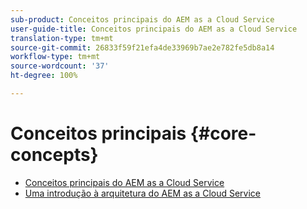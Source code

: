 ```yaml
---
sub-product: Conceitos principais do AEM as a Cloud Service
user-guide-title: Conceitos principais do AEM as a Cloud Service
translation-type: tm+mt
source-git-commit: 26833f59f21efa4de33969b7ae2e782fe5db8a14
workflow-type: tm+mt
source-wordcount: '37'
ht-degree: 100%

---
```



# Conceitos principais {#core-concepts}

+ [Conceitos principais do AEM as a Cloud Service](/help/core-concepts/home.md)
+ [Uma introdução à arquitetura do AEM as a Cloud Service](architecture.md)